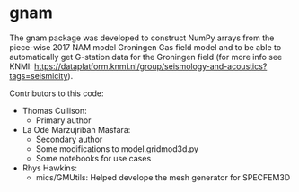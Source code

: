 # gnam

The gnam package was developed to construct NumPy arrays from the piece-wise 2017 NAM model Groningen Gas field model and to be able to automatically get G-station data for the Groningen field (for more info see KNMI: https://dataplatform.knmi.nl/group/seismology-and-acoustics?tags=seismicity).

Contributors to this code:
- Thomas Cullison:
  - Primary author
- La Ode Marzujriban Masfara:
  - Secondary author
  - Some modifications to model.gridmod3d.py
  - Some notebooks for use cases
- Rhys Hawkins:
  - mics/GMUtils: Helped develope the mesh generator for SPECFEM3D
 

